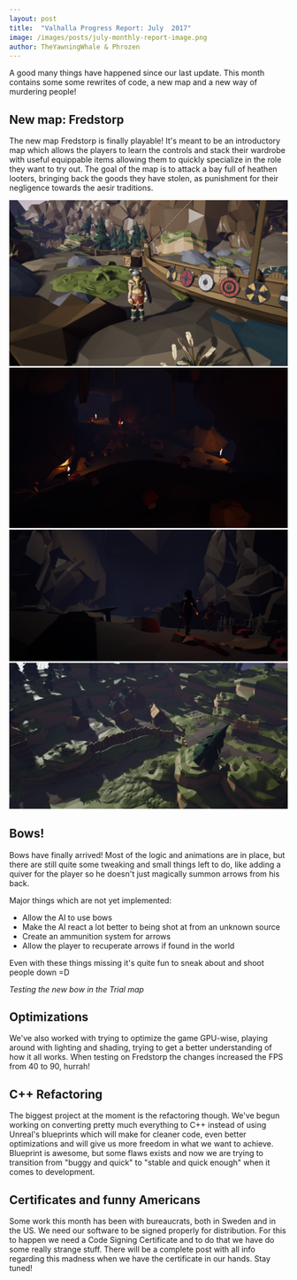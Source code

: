 ```yaml
---
layout: post
title:  "Valhalla Progress Report: July  2017"
image: /images/posts/july-monthly-report-image.png
author: TheYawningWhale & Phrozen
---
```


A good many things have happened since our last update. This month contains some some rewrites of code, a new map and a new way of murdering people!

<!--excerpt_separator-->

<div class="clear" ></div>

## New map: Fredstorp

The new map Fredstorp is finally playable! It's meant to be an introductory map which allows the players to learn the controls and stack their wardrobe with useful equippable items allowing them to quickly specialize in the role they want to try out. The goal of the map is to attack a bay full of heathen looters, bringing back the goods they have stolen, as punishment for their negligence towards the aesir traditions.


<img class="full" src="/images/posts/fredstorp2.png" />


<img class="full" src="/images/posts/fredstorp3.png" />


<img class="full" src="/images/posts/fredstorp4.png" />


<img class="full" src="/images/posts/fredstorp5.png" />

## Bows!

Bows have finally arrived! Most of the logic and animations are in 
place, but there are still quite some tweaking and small things left to 
do, like adding a quiver for the player so he doesn't just magically 
summon arrows from his back.

Major things which are not yet implemented:

* Allow the AI to use bows
* Make the AI react a lot better to being shot at from an unknown 
source
* Create an ammunition system for arrows
* Allow the player to recuperate arrows if found in the world

Even with these things missing it's quite fun to sneak about and 
shoot people down =D

<div class="youtube" data-id="YJ0x5T8wjec"></div>

*Testing the new bow in the Trial map*

## Optimizations

We've also worked with trying to optimize the game GPU-wise, playing around with lighting and shading, trying to get a better understanding of how it all works. When testing on Fredstorp the changes increased the FPS from 40 to 90, hurrah!

## C++ Refactoring

The biggest project at the moment is the refactoring though. We've begun working on converting pretty much everything to C++ instead of using Unreal's blueprints which will make for cleaner code, even better optimizations and will give us more freedom in what we want to achieve. Blueprint is awesome, but some flaws exists and now we are trying to transition from "buggy and quick" to "stable and quick enough" when it comes to development.


## Certificates and funny Americans

Some work this month has been with bureaucrats, both in Sweden and in the US. We need our software to be signed properly for distribution. For this to happen we need a Code Signing Certificate and to do that we have do some really strange stuff. There will be a complete post with all info regarding this madness when we have the certificate in our hands. Stay tuned!